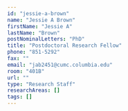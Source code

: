 ```yaml
---
id: "jessie-a-brown"
name: "Jessie A Brown"
firstName: "Jessie A"
lastName: "Brown"
postNominalLetters: "PhD"
title: "Postdoctoral Research Fellow"
phone: "851-5292"
fax: ""
email: "jab2451@cumc.columbia.edu"
room: "401B"
url: ""
type: "Research Staff"
researchAreas: []
tags: []
---
```

